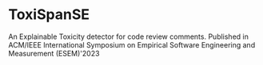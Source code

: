 # ToxiSpanSE
An Explainable Toxicity detector for code review comments. Published in ACM/IEEE International Symposium on Empirical Software Engineering and Measurement (ESEM)'2023

